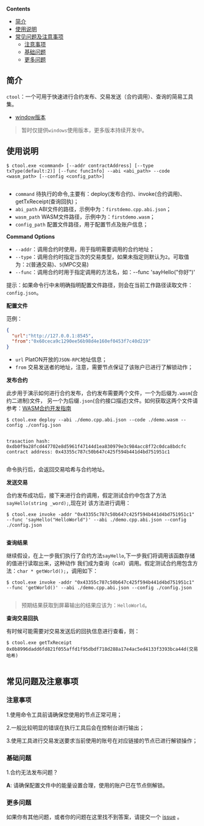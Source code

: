 <!-- START doctoc generated TOC please keep comment here to allow auto update -->
<!-- DON'T EDIT THIS SECTION, INSTEAD RE-RUN doctoc TO UPDATE -->
**Contents**

- [简介](#%E7%AE%80%E4%BB%8B)
- [使用说明](#%E4%BD%BF%E7%94%A8%E8%AF%B4%E6%98%8E)
- [常见问题及注意事项](#%E5%B8%B8%E8%A7%81%E9%97%AE%E9%A2%98%E5%8F%8A%E6%B3%A8%E6%84%8F%E4%BA%8B%E9%A1%B9)
  - [注意事项](#%E6%B3%A8%E6%84%8F%E4%BA%8B%E9%A1%B9)
  - [基础问题](#%E5%9F%BA%E7%A1%80%E9%97%AE%E9%A2%98)
  - [更多问题](#%E6%9B%B4%E5%A4%9A%E9%97%AE%E9%A2%98)

<!-- END doctoc generated TOC please keep comment here to allow auto update -->


## 简介 

`ctool`：一个可用于快速进行合约发布、交易发送（合约调用）、查询的简易工具集。

* [window版本](https://download.platon.network/ctool-windows-amd64.exe)

> 暂时仅提供`windows`使用版本，更多版本持续开发中。

## 使用说明


```
$ ctool.exe <command> [--addr contractAddress] [--type txType(default:2)] [--func funcInfo] --abi <abi_path> --code <wasm_path> [--config <config_path>]


```

* `command` 待执行的命令,主要有：deploy(发布合约)、invoke(合约调用)、getTxReceipt(查询回执)；
* `abi_path` ABI文件的路径，示例中为：`firstdemo.cpp.abi.json`；
* `wasm_path` WASM文件路径，示例中为：`firstdemo.wasm`；
* `config_path` 配置文件路径，用于配置节点及账户信息；

**Command Options**

* `--addr`：调用合约时使用，用于指明需要调用的合约地址；
* `--type`：调用合约时指定当次的交易类型，如果未指定则默认为`2`。可取值为：`2`(普通交易)、`5`(MPC交易)
* `--func`：调用合约时用于指定调用的方法名，如：--func 'sayHello("你好")'

提示：如果命令行中未明确指明配置文件路径，则会在当前工作路径读取文件：`config.json`。 

**配置文件**

范例：


```JSON
{
  "url":"http://127.0.0.1:8545",
  "from":"0x60ceca9c1290ee56b98d4e160ef0453f7c40d219"
}


```

- `url` PlatON开放的`JSON-RPC`地址信息； 
- `from` 交易发送者的地址，注意，需要节点保证了该账户已进行了解锁动作；

**发布合约**

此步用于演示如何进行合约发布，合约发布需要两个文件，一个为后缀为`.wasm`(合约二进制)文件，
另一个为后缀`.json`(合约接口描述)文件。如何获取这两个文件请参考：[WASM合约开发指南](https://github.com/PlatONnetwork/wiki/wiki/[Chinese-Simplified]-Wasm%E5%90%88%E7%BA%A6%E5%BC%80%E5%8F%91%E6%8C%87%E5%8D%97)


```shell
$ ctool.exe deploy --abi ./demo.cpp.abi.json --code ./demo.wasm --config ./config.json


```


```
trasaction hash: 0xdb0f9a28fcd447702e8d5961f47144d1ea830979e3c984acc8f72c0dca8bdcfc
contract address: 0x43355c787c50b647c425f594b441d4bd751951c1


```

命令执行后，会返回交易哈希与合约地址。

**发送交易**

合约发布成功后，接下来进行合约调用，假定测试合约中包含了方法`sayHello(string _word);`,现在对
该方法进行调用：


```shell 
$ ctool.exe invoke -addr "0x43355c787c50b647c425f594b441d4bd751951c1" --func 'sayHello("HelloWorld")' --abi ./demo.cpp.abi.json --config ./config.json


```

**查询结果**

继续假设，在上一步我们执行了合约方法`sayHello`,下一步我们将调用该函数存储的值进行读取出来，这种动作
我们成为查询（call）调用。假定测试合约用包含方法：`char * getWorld();`，调用如下：


```shell 
$ ctool.exe invoke -addr "0x43355c787c50b647c425f594b441d4bd751951c1" --func 'getWorld()' --abi ./demo.cpp.abi.json --config ./config.json


```

> 预期结果获取到屏幕输出的结果应该为：`HelloWorld`。

**查询交易回执**

有时候可能需要对交易发送后的回执信息进行查看，则：


```shell 
$ ctool.exe getTxReceipt 0x0b8996dadd6fd821f055affd1f95dbdf718d288a17e4ac5ed4133f3393bca44d(交易哈希)


```


## 常见问题及注意事项

### 注意事项

1.使用命令工具前请确保您使用的节点正常可用；

2.一般比较明显的错误在执行工具后会在控制台进行输出；

3.使用工具进行交易发送要求当前使用的账号在对应链接的节点已进行解锁操作；

### 基础问题

1.合约无法发布问题？

**A**: 请确保配置文件中的能量设置合理，使用的账户已在节点侧解锁。


### 更多问题

如果你有其他问题，或者你的问题在这里找不到答案，请提交一个 [issue](https://github.com/PlatONnetwork/PlatON-Go/issues/new) 。














